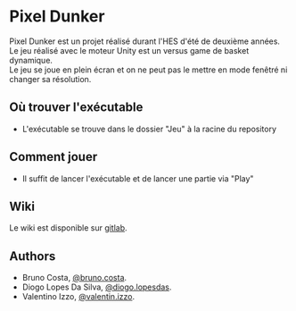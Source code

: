 # Pixel Dunker

Pixel Dunker est un projet réalisé durant l'HES d'été de deuxième années.<br>
Le jeu réalisé avec le moteur Unity est un versus game de basket dynamique.<br>
Le jeu se joue en plein écran et on ne peut pas le mettre en mode fenêtré ni changer sa résolution.

Où trouver l'exécutable
------------

- L'exécutable se trouve dans le dossier "Jeu" à la racine du repository

Comment jouer
-------------

- Il suffit de lancer l'exécutable et de lancer une partie via "Play"

Wiki
----

Le wiki est disponible sur [gitlab](https://gitlab-etu.ing.he-arc.ch/isc/2021-22/niveau-2/2280.2-projet-p2-inf-integration/pixel-dunker/pixel-dunker/-/wikis/home).

Authors
-------

* Bruno Costa, [@bruno.costa](https://gitlab-etu.ing.he-arc.ch/bruno.costa).
* Diogo Lopes Da Silva, [@diogo.lopesdas](https://gitlab-etu.ing.he-arc.ch/diogo.lopesdas).
* Valentino Izzo, [@valentin.izzo](https://gitlab-etu.ing.he-arc.ch/valentin.izzo).
